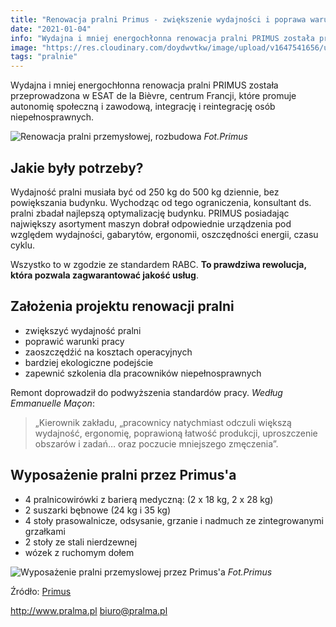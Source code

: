 ```yaml
---
title: "Renowacja pralni Primus - zwiększenie wydajności i poprawa warunków pracy"
date: "2021-01-04"
info: "Wydajna i mniej energochłonna renowacja pralni PRIMUS została przeprowadzona w ESAT de la Bièvre, centrum Francji, które promuje autonomię społeczną i zawodową, integrację i reintegrację osób niepełnosprawnych."
image: "https://res.cloudinary.com/doydwvtkw/image/upload/v1647541656/uploads/posts/news_03_zisy2i.webp"
tags: "pralnie"
---
```


Wydajna i mniej energochłonna renowacja pralni PRIMUS została przeprowadzona w ESAT de la Bièvre, centrum Francji, które promuje autonomię społeczną i zawodową, integrację i reintegrację osób niepełnosprawnych.

![Renowacja pralni przemysłowej, rozbudowa](https://res.cloudinary.com/doydwvtkw/image/upload/v1647541656/uploads/posts/news_03_zisy2i.webp)
*Fot.Primus*

## Jakie były potrzeby?

Wydajność pralni musiała być od 250 kg do 500 kg dziennie, bez powiększania budynku. Wychodząc od tego ograniczenia, konsultant ds. pralni zbadał najlepszą optymalizację budynku. PRIMUS posiadając największy asortyment maszyn dobrał odpowiednie urządzenia pod względem wydajności, gabarytów, ergonomii, oszczędności energii, czasu cyklu.

Wszystko to w zgodzie ze standardem RABC. **To prawdziwa rewolucja, która pozwala zagwarantować jakość usług**.

## Założenia projektu renowacji pralni

- zwiększyć wydajność pralni
- poprawić warunki pracy
- zaoszczędźić na kosztach operacyjnych
- bardziej ekologiczne podejście
- zapewnić szkolenia dla pracowników niepełnosprawnych 


Remont doprowadził do podwyższenia standardów pracy. *Według Emmanuelle Maçon*: 


> „Kierownik zakładu, „pracownicy natychmiast odczuli większą wydajność, ergonomię, poprawioną łatwość produkcji, uproszczenie obszarów i zadań… oraz poczucie mniejszego zmęczenia”. 

## Wyposażenie pralni przez Primus'a

- 4 pralnicowirówki z barierą medyczną: (2 x 18 kg, 2 x 28 kg)
- 2 suszarki bębnowe (24 kg i 35 kg)
- 4 stoły prasowalnicze, odsysanie, grzanie i nadmuch ze zintegrowanymi grzałkami
- 2 stoły ze stali nierdzewnej
- wózek z ruchomym dołem

![Wyposażenie pralni przemyslowej przez Primus'a](https://res.cloudinary.com/doydwvtkw/image/upload/v1647541657/uploads/posts/news_02_yd8x0t.png)
*Fot.Primus*

Źródło: [Primus](https://primuslaundry.com/primus-efficient-and-less-energy-consuming-laundry-renovation)

<http://www.pralma.pl>
<biuro@pralma.pl>